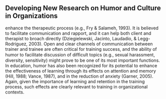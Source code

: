 ## Developing New Research on Humor and Culture in Organizations

enhance the therapeutic process (e.g., Fry & Salameh, 1993). It is believed to facilitate communication and rapport, and it can help both client and therapist to broach directly (Dziegielewski, Jacinto, Laudadio, & Legg-Rodriguez, 2003). Open and clear channels of communication between trainer and trainee are often critical for training success, and the ability of humor to facilitate discussion of difﬁcult topics (e.g., sexual harassment, diversity, sensitivity) might prove to be one of its most important functions. In education, humor has also been recognized for its potential to enhance the effectiveness of learning through its effects on attention and memory (Hill, 1988; Vance, 1987), and in the reduction of anxiety (Garner, 2005). Again, given the importance of learning and retention in the training process, such effects are clearly relevant to training in organizational contexts.